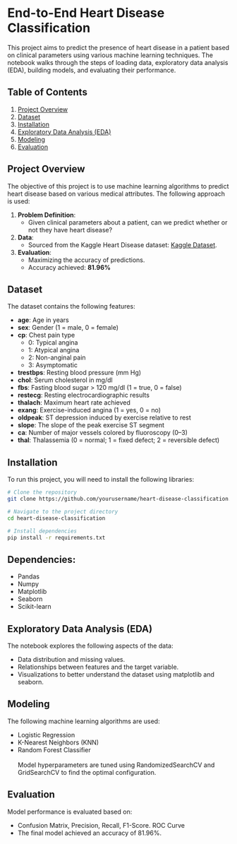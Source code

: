 # End-to-End Heart Disease Classification
This project aims to predict the presence of heart disease in a patient based on clinical parameters using various machine learning techniques. The notebook walks through the steps of loading data, exploratory data analysis (EDA), building models, and evaluating their performance.

## Table of Contents
1. [Project Overview](#project-overview)
2. [Dataset](#dataset)
3. [Installation](#installation)
4. [Exploratory Data Analysis (EDA)](#exploratory-data-analysis-eda)
5. [Modeling](#modeling)
6. [Evaluation](#evaluation)

## Project Overview
The objective of this project is to use machine learning algorithms to predict heart disease based on various medical attributes. The following approach is used:

1. **Problem Definition**: 
   - Given clinical parameters about a patient, can we predict whether or not they have heart disease?
2. **Data**: 
   - Sourced from the Kaggle Heart Disease dataset: [Kaggle Dataset](https://www.kaggle.com/datasets/johnsmith88/heart-disease-dataset).
3. **Evaluation**: 
   - Maximizing the accuracy of predictions.
   - Accuracy achieved: **81.96%**

## Dataset
The dataset contains the following features:

- **age**: Age in years
- **sex**: Gender (1 = male, 0 = female)
- **cp**: Chest pain type
  - 0: Typical angina
  - 1: Atypical angina
  - 2: Non-anginal pain
  - 3: Asymptomatic
- **trestbps**: Resting blood pressure (mm Hg)
- **chol**: Serum cholesterol in mg/dl
- **fbs**: Fasting blood sugar > 120 mg/dl (1 = true, 0 = false)
- **restecg**: Resting electrocardiographic results
- **thalach**: Maximum heart rate achieved
- **exang**: Exercise-induced angina (1 = yes, 0 = no)
- **oldpeak**: ST depression induced by exercise relative to rest
- **slope**: The slope of the peak exercise ST segment
- **ca**: Number of major vessels colored by fluoroscopy (0–3)
- **thal**: Thalassemia (0 = normal; 1 = fixed defect; 2 = reversible defect)

## Installation
To run this project, you will need to install the following libraries:

```bash
# Clone the repository
git clone https://github.com/yourusername/heart-disease-classification.git

# Navigate to the project directory
cd heart-disease-classification

# Install dependencies
pip install -r requirements.txt
```
## Dependencies:
- Pandas
- Numpy
- Matplotlib
- Seaborn
- Scikit-learn
  
## Exploratory Data Analysis (EDA)
The notebook explores the following aspects of the data:
- Data distribution and missing values.
- Relationships between features and the target variable.
- Visualizations to better understand the dataset using matplotlib and seaborn.

## Modeling
The following machine learning algorithms are used:
- Logistic Regression <br>
- K-Nearest Neighbors (KNN) <br>
- Random Forest Classifier <br><br>
Model hyperparameters are tuned using RandomizedSearchCV and GridSearchCV to find the optimal configuration.

## Evaluation
Model performance is evaluated based on:
- Confusion Matrix, Precision, Recall, F1-Score. ROC Curve
- The final model achieved an accuracy of 81.96%.
